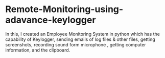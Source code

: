 # Remote-Monitoring-using-adavance-keylogger
In this, I created an Employee Monitoring System in python which has the capability of Keylogger, sending emails of log files &amp; other files, getting screenshots, recording sound form microphone , getting computer information, and the clipboard.
